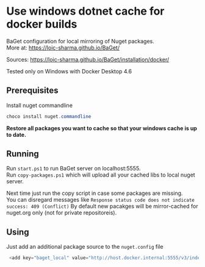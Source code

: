 # Use windows dotnet cache for docker builds

BaGet configuration for local mirroring of Nuget packages.  
More at: <https://loic-sharma.github.io/BaGet/>

Sources: <https://loic-sharma.github.io/BaGet/installation/docker/>

Tested only on Windows with Docker Desktop 4.6  

## Prerequisites

Install nuget commandline

```powershell
choco install nuget.commandline
```

__Restore all packages you want to cache so that your windows cache is up to date.__  

## Running

Run ```start.ps1``` to run BaGet server on localhost:5555.  
Run ```copy-packages.ps1``` which will upload all your cached libs to local nuget server.  

Next time just run the copy script in case some packages are missing.  
You can disregard messages like ```Response status code does not indicate success: 409 (Conflict)```
By default new pacakges will be mirror-cached for nuget.org only (not for private repositoreis).

## Using

Just add an additional package source to the ```nuget.config``` file

```powershell
 <add key="baget_local" value="http://host.docker.internal:5555/v3/index.json" protocolVersion="3" />
```
